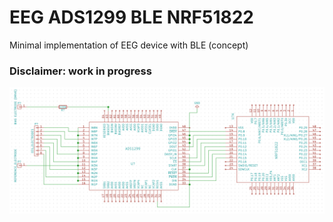 # EEG ADS1299 BLE NRF51822
Minimal implementation of EEG device with BLE (concept)
### Disclaimer: work in progress
![Screenshot](/KiCad/Project/screenshot.png?raw=true "Optional Title")
